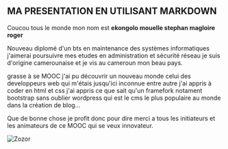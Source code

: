 ## MA PRESENTATION EN UTILISANT MARKDOWN

Coucou tous le monde mon nom est __ekongolo mouelle stephan magloire roger__

Nouveau diplomé d'un bts en maintenance des systèmes informatiques j'aimerai poursuivre mes etudes en administration et sécurité  réseau je suis d'origine camerounaise et je vis au cameroun mon beau pays.

grasse à se MOOC j'ai pu découvrir un nouveau monde celui des developpeurs web qui m'étais jusqu'ici inconnue entre autre j'ai appris à coder en html et css j'ai appris ce que sait qu'un framefork notament bootstrap sans oublier wordpress qui est le cms le plus populaire au monde dans la création de blog...

Que de bonne chose je profit donc pour dire merci a tous les initiateurs et les animateurs de ce MOOC qui se veux innovateur.

![Zozor](http://uploads.siteduzero.com/files/420001_421000/420263.png)


